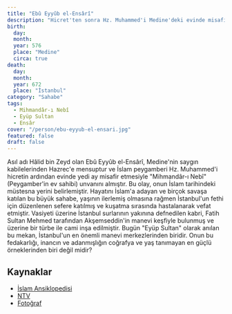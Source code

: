 ```yaml
---
title: "Ebû Eyyûb el-Ensârî"
description: "Hicret'ten sonra Hz. Muhammed'i Medine'deki evinde misafir eden ve İstanbul'un fethinde manevi bir rol oynayan sahabe."
birth:
  day:
  month:
  year: 576
  place: "Medine"
  circa: true
death:
  day:
  month:
  year: 672
  place: "İstanbul"
category: "Sahabe"
tags:
  - Mihmandâr-ı Nebî
  - Eyüp Sultan
  - Ensâr
cover: "/person/ebu-eyyub-el-ensari.jpg"
featured: false
draft: false
---
```


Asıl adı Hâlid bin Zeyd olan Ebû Eyyûb el-Ensârî, Medine'nin saygın kabilelerinden Hazrec'e mensuptur ve İslam peygamberi Hz. Muhammed'i hicretin ardından evinde yedi ay misafir etmesiyle "Mihmandâr-ı Nebî" (Peygamber'in ev sahibi) unvanını almıştır. Bu olay, onun İslam tarihindeki müstesna yerini belirlemiştir. Hayatını İslam'a adayan ve birçok savaşa katılan bu büyük sahabe, yaşının ilerlemiş olmasına rağmen İstanbul'un fethi için düzenlenen sefere katılmış ve kuşatma sırasında hastalanarak vefat etmiştir. Vasiyeti üzerine İstanbul surlarının yakınına defnedilen kabri, Fatih Sultan Mehmed tarafından Akşemseddin'in manevi keşfiyle bulunmuş ve üzerine bir türbe ile cami inşa edilmiştir. Bugün "Eyüp Sultan" olarak anılan bu mekan, İstanbul'un en önemli manevi merkezlerinden biridir. Onun bu fedakarlığı, inancın ve adanmışlığın coğrafya ve yaş tanımayan en güçlü örneklerinden biri değil midir?

## Kaynaklar

- [İslam Ansiklopedisi](https://islamansiklopedisi.org.tr/ebu-eyyub-el-ensari)
- [NTV](https://www.ntv.com.tr/galeri/sanat/ebu-eyyub-el-ensarinin-hayati-mehmed-fetihler-sultani-dizisiyle-gundeme-geldi,5-uBqVq2E02G_kNz-b_WPA)
- [Fotoğraf](https://www.islamveihsan.com/ebu-eyyub-el-ensarinin-hayati.html)
